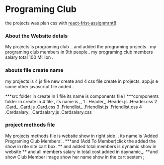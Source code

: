 # Programing Club

the projects was plan css with [react-frist-assignmrnt8](https://react-first-assignment8.netlify.app/)

### About the Website detals 
My projects is programing club .. and added the programing projects .
my programing club members in 9th people.. my programing club members salary total 100 Million . 

### abouts file create name 

my projects is 4 js file new create and 4 css file create in projects.
app.js e some other javascript file added .

***src folder in create in 1 file its name is components file !
***components folder in create in 4 file ,
   its name is ,,
              1 . Header_
                         .Header.js
                         .Header.css
              2 .Card_
                      .Card.js
                      .Card.css
              3 .Friendlist_
                            .Friendlist.js
                            .Friendlist.css
              4 .Cardsalary_
                            .Cardsalary.js
                            .Cardsalary.css
              
### project methods file 
My projects methods file is website show in right side .. its name is 'Added Programing Club Members'..
***and (Add To Member)click the added the show in rite site cart box.
** and added total members is dynamic show in website 
** and all members salary in total cost added in daynamic,,.
**and show Club Member image show her name show in the cart sestem ;
